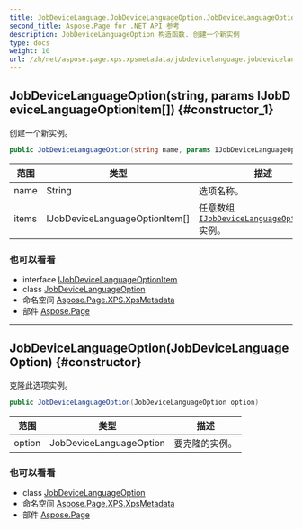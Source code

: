 ```yaml
---
title: JobDeviceLanguage.JobDeviceLanguageOption.JobDeviceLanguageOption
second_title: Aspose.Page for .NET API 参考
description: JobDeviceLanguageOption 构造函数. 创建一个新实例
type: docs
weight: 10
url: /zh/net/aspose.page.xps.xpsmetadata/jobdevicelanguage.jobdevicelanguageoption/jobdevicelanguageoption/
---
```

## JobDeviceLanguageOption(string, params IJobDeviceLanguageOptionItem[]) {#constructor_1}

创建一个新实例。

```csharp
public JobDeviceLanguageOption(string name, params IJobDeviceLanguageOptionItem[] items)
```

| 范围 | 类型 | 描述 |
| --- | --- | --- |
| name | String | 选项名称。 |
| items | IJobDeviceLanguageOptionItem[] | 任意数组[`IJobDeviceLanguageOptionItem`](../../jobdevicelanguage.ijobdevicelanguageoptionitem/)实例。 |

### 也可以看看

* interface [IJobDeviceLanguageOptionItem](../../jobdevicelanguage.ijobdevicelanguageoptionitem/)
* class [JobDeviceLanguageOption](../)
* 命名空间 [Aspose.Page.XPS.XpsMetadata](../../jobdevicelanguage.jobdevicelanguageoption/)
* 部件 [Aspose.Page](../../../)

---

## JobDeviceLanguageOption(JobDeviceLanguageOption) {#constructor}

克隆此选项实例。

```csharp
public JobDeviceLanguageOption(JobDeviceLanguageOption option)
```

| 范围 | 类型 | 描述 |
| --- | --- | --- |
| option | JobDeviceLanguageOption | 要克隆的实例。 |

### 也可以看看

* class [JobDeviceLanguageOption](../)
* 命名空间 [Aspose.Page.XPS.XpsMetadata](../../jobdevicelanguage.jobdevicelanguageoption/)
* 部件 [Aspose.Page](../../../)


